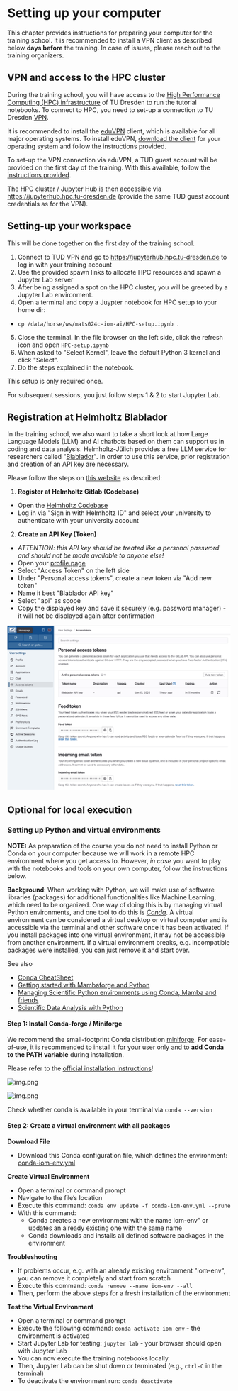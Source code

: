 # Setting up your computer

This chapter provides instructions for preparing your computer for the training school. It is recommended to install a VPN client as described below **days before** the training. In case of issues, please reach out to the training organizers.

## VPN and access to the HPC cluster 

During the training school, you will have access to the [High Performance Computing (HPC) infrastructure](https://compendium.hpc.tu-dresden.de/) of TU Dresden to run the tutorial notebooks. To connect to HPC, you need to set-up a connection to TU Dresden [VPN](https://tu-dresden.de/zih/dienste/service-katalog/arbeitsumgebung/zugang_datennetz/vpn?set_language=en). 

It is recommended to install the [eduVPN](https://www.eduvpn.org/) client, which is available for all major operating systems. To install eduVPN, [download the client](https://www.eduvpn.org/client-apps/) for your operating system and follow the instructions provided.

To set-up the VPN connection via eduVPN, a TUD guest account will be provided on the first day of the training. With this available, follow the [instructions provided](https://faq.tickets.tu-dresden.de/otrs/public.pl?Action=PublicFAQZoom;ItemID=1284). 

The HPC cluster / Jupyter Hub is then accessible via https://jupyterhub.hpc.tu-dresden.de (provide the same TUD guest account credentials as for the VPN).

## Setting-up your workspace

This will be done together on the first day of the training school.

1. Connect to TUD VPN and go to https://jupyterhub.hpc.tu-dresden.de to log in with your training account
2. Use the provided spawn links to allocate HPC resources and spawn a Jupyter Lab server
3. After being assigned a spot on the HPC cluster, you will be greeted by a Jupyter Lab environment.
4. Open a terminal and copy a Juypter notebook for HPC setup to your home dir:
  * `cp /data/horse/ws/mats024c-iom-ai/HPC-setup.ipynb .` 
5. Close the terminal. In the file browser on the left side, click the refresh icon and open `HPC-setup.ipynb` 
6. When asked to "Select Kernel", leave the default Python 3 kernel and click "Select".
7. Do the steps explained in the notebook.

This setup is only required once. 

For subsequent sessions, you just follow steps 1 & 2 to start Jupyter Lab.

## Registration at Helmholtz Blablador

In the  training school, we also want to take a short look at how Large Language Models (LLM) and AI chatbots based on them can support us in coding and data analysis. Helmholtz-Jülich provides a free LLM service for researchers called "[Blablador](https://helmholtz-blablador.fz-juelich.de/)". In order to use this service, prior registration and creation of an API key are necessary.

Please follow the steps on [this website](https://sdlaml.pages.jsc.fz-juelich.de/ai/guides/blablador_api_access/) as described:

1. **Register at Helmholtz Gitlab (Codebase)**
* Open the [Helmholtz Codebase](https://codebase.helmholtz.cloud/users/sign_in)
* Log in via "Sign in with Helmholtz ID" and select your university to authenticate with your university account
2. **Create an API Key (Token)**
* _ATTENTION: this API key should be treated like a personal password and should not be made available to anyone else!_
* Open your [profile page](https://codebase.helmholtz.cloud/-/profile/preferences)
* Select "Access Token" on the left side
* Under "Personal access tokens", create a new token via "Add new token"
* Name it best "Blablador API key"
* Select "api" as scope
* Copy the displayed key and save it securely (e.g. password manager) - it will not be displayed again after confirmation

![img.png](helmholtz_api.png)

## Optional for local execution

### Setting up Python and virtual environments

**NOTE:** As preparation of the course you do not need to install Python or Conda on your computer because we will work in a remote HPC environment where you get access to. However, _in case_ you want to play with the notebooks and tools on your own computer, follow the instructions below.

**Background**: When working with Python, we will make use of software libraries (packages) for additional functionalities like Machine Learning, which need to be organized. One way of doing this is by managing virtual Python environments, and one tool to do this is [*Conda*](https://docs.conda.io/projects/conda/en/latest/user-guide/getting-started.html). A virtual environment can be considered a virtual desktop or virtual computer and is accessible via the terminal and other software once it has been activated. If you install packages into one virtual environment, it may not be accessible from another environment. If a virtual environment breaks, e.g. incompatible packages were installed, you can just remove it and start over.

See also
* [Conda CheatSheet](https://docs.conda.io/projects/conda/en/stable/user-guide/cheatsheet.html)
* [Getting started with Mambaforge and Python](https://biapol.github.io/blog/mara_lampert/getting_started_with_mambaforge_and_python/readme.html)
* [Managing Scientific Python environments using Conda, Mamba and friends](https://focalplane.biologists.com/2022/12/08/managing-scientific-python-environments-using-conda-mamba-and-friends/)
* [Scientific Data Analysis with Python](https://youtu.be/MOEPe9TGBK0)

#### Step 1: Install Conda-forge / Miniforge
We recommend the small-footprint Conda distribution [miniforge](https://conda-forge.org/download/). For ease-of-use, it is recommended to install it for your user only and to **add Conda to the PATH variable** during installation. 

Please refer to the [official installation instructions](https://github.com/conda-forge/miniforge)!

![img.png](miniforge1.png)

![img.png](miniforge2.png)

Check whether conda is available in your terminal via `conda --version`

#### Step 2: Create a virtual environment with all packages

**Download File**
* Download this Conda configuration file, which defines the environment: [conda-iom-env.yml](conda-iom-env.yml)

**Create Virtual Environment**
* Open a terminal or command prompt
* Navigate to the file’s location
* Execute this command: `conda env update -f conda-iom-env.yml --prune`
* With this command:
  * Conda creates a new environment with the name iom-env” or updates an already existing one with the same name
  * Conda downloads and installs all defined software packages in the environment

**Troubleshooting**
* If problems occur, e.g. with an already existing environment "iom-env", you can remove it completely and start from scratch
* Execute this command: `conda remove --name iom-env --all`
* Then, perform the above steps for a fresh installation of the environment

**Test the Virtual Environment**
* Open a terminal or command prompt
* Execute the following command: `conda activate iom-env` - the environment is activated
* Start Jupyter Lab for testing: `jupyter lab` - your browser should open with Jupyter Lab
* You can now execute the training notebooks locally
* Then, Jupyter Lab can be shut down or terminated (e.g., `ctrl-C` in the terminal)
* To deactivate the environment run: `conda deactivate`


